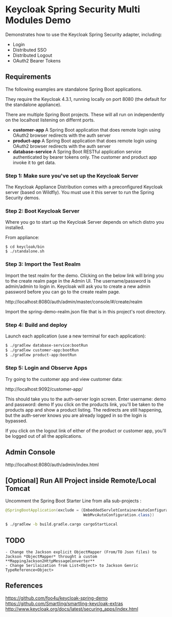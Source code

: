 # Keycloak Spring Security Multi Modules Demo

Demonstrates how to use the Keycloak Spring Security adapter, including:

* Login
* Distributed SSO
* Distributed Logout
* OAuth2 Bearer Tokens 

## Requirements

The following examples are standalone Spring Boot applications.

They require the Keycloak 4.3.1, running locally on port 8080 (the default for the standalone appliance).

There are multiple Spring Boot projects.
These will all run on independently on the localhost listening on differnt ports.

* **customer-app** A Spring Boot application that does remote login using OAuth2 browser redirects with the auth server
* **product-app** A Spring Boot application that does remote login using OAuth2 browser redirects with the auth server
* **database-service** A Spring Boot RESTful application service authenticated by bearer tokens only. The customer and product app invoke it to get data.


### Step 1: Make sure you've set up the Keycloak Server

The Keycloak Appliance Distribution comes with a preconfigured Keycloak server (based on Wildfly).  You must use it this server to run the Spring Security demos.  

### Step 2: Boot Keycloak Server

Where you go to start up the Keycloak Server depends on which distro you installed.

From appliance:

```
$ cd keycloak/bin
$ ./standalone.sh
```

### Step 3: Import the Test Realm

Import the test realm for the demo.  Clicking on the below link will bring you to the
create realm page in the Admin UI.  The username/password is admin/admin to login in.  Keycloak will ask you to create a new admin password before you can go to the create 
realm page.

http://localhost:8080/auth/admin/master/console/#/create/realm

Import the spring-demo-realm.json file that is in this project's root directory.


### Step 4: Build and deploy

Launch each application (use a new terminal for each application):

``` sh
$ ./gradlew database-service:bootRun
$ ./gradlew customer-app:bootRun
$ ./gradlew product-app:bootRun
```

### Step 5: Login and Observe Apps

Try going to the customer app and view customer data:

http://localhost:9092/customer-app/

This should take you to the auth-server login screen.  Enter username: demo and password: demo
If you click on the products link, you'll be taken to the products app and show a product listing.  The redirects
are still happening, but the auth-server knows you are already logged in so the login is bypassed.

If you click on the logout link of either of the product or customer app, you'll be logged out of all the applications.


## Admin Console

http://localhost:8080/auth/admin/index.html

## [Optional] Run All Project inside Remote/Local Tomcat

Uncomment the Spring Boot Starter Line from alla sub-projects :

``` java
@SpringBootApplication(exclude = {EmbeddedServletContainerAutoConfiguration.class,
                                  WebMvcAutoConfiguration.class})

``` 
``` sh
$ ./gradlew -b build.gradle.cargo cargoStartLocal
```

## TODO
    - Change the Jackson explicit ObjectMapper (From/TO Json files) to  Jackson *ObjectMapper* throught a custom **MappingJackson2HttpMessageConverter** 
    - Change Serilaization from List<Object> to Jackson Genric TypeReference<Object>

## References

https://github.com/foo4u/keycloak-spring-demo
https://github.com/Smartling/smartling-keycloak-extras
http://www.keycloak.org/docs/latest/securing_apps/index.html

